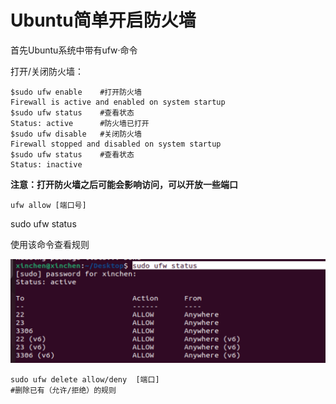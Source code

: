 # Ubuntu简单开启防火墙

首先Ubuntu系统中带有ufw·命令

打开/关闭防火墙：

```shell
$sudo ufw enable 	#打开防火墙
Firewall is active and enabled on system startup
$sudo ufw status	#查看状态
Status: active   	#防火墙已打开
$sudo ufw disable	#关闭防火墙
Firewall stopped and disabled on system startup
$sudo ufw status    #查看状态
Status: inactive
```

**注意：打开防火墙之后可能会影响访问，可以开放一些端口**

```shell
ufw allow [端口号]
```

sudo ufw status

使用该命令查看规则

![image-20220912195020724](Ubuntu简单开启防火墙.assets/image-20220912195020724.png)

```shell
sudo ufw delete allow/deny  [端口]
#删除已有（允许/拒绝）的规则

```

